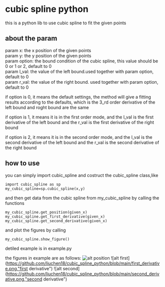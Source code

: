 # cubic spline python

this is a python lib to use cubic spline to fit the given points<br>

## about the param
param x: the x position of the given points<br>
param y: the y position of the given points<br>
param option: the bound condition of the cubic spline, this value should be 0 or 1 or 2, default to 0<br>
param l_val: the value of the left bound.used together with param option, default to 0<br>
param r_val: the value of the right bound. used together with param option, default to 0<br>  

if option is 0, it means the default settings, the method will give a fitting results according to the defaults, which is the 3_rd order derivative of the left bound and roght bound are the same

if option is 1, it means it is in the first order mode, and the l_val is the first derivative of the left bound and the r_val is the first derivative of the right bound

if option is 2, it means it is in the second order mode, and the l_val is the second derivative of the left bound and the r_val is the second derivative of the right bound

## how to use

you can simply import cubic_spline and costruct the cubic_spline class,like
```
import cubic_spline as sp
my_cubic_spline=sp.cubic_spline(x,y)
```
and then get data from the cubic spline from my_cubic_spline by calling the functions
```
my_cubic_spline.get_position(given_x)
my_cubic_spline.get_first_derivative(given_x)
my_cubic_spline.get_second_derivative(given_x)
```
and plot the figures by calling
```
my_cubic_spline.show_figure()
```
detiled example is in example.py

the figures in example are as follows:
![alt position](https://github.com/liuchen18/cubic_spline_python/blob/main/position.png,"position")
![alt first](https://github.com/liuchen18/cubic_spline_python/blob/main/first_derivative.png,"first derivative")
![alt second](https://github.com/liuchen18/cubic_spline_python/blob/main/second_derivative.png,"second derivative")